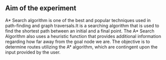 ## Aim of the experiment
A* Search algorithm is one of the best and popular techniques used in path-finding and graph traversals.It is a searching algorithm that is used to find the shortest path between an initial and a final point.
The A* Search Algorithm also uses a heuristic function that provides additional information regarding how far away from the goal node we are.
The objective is to determine routes utilizing the A* algorithm, which are contingent upon the input provided by the user.
